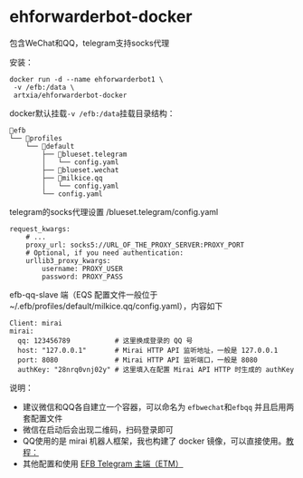# ehforwarderbot-docker

包含WeChat和QQ，telegram支持socks代理


安装：
```
docker run -d --name ehforwarderbot1 \
 -v /efb:/data \
 artxia/ehforwarderbot-docker
```


docker默认挂载`-v /efb:/data`挂载目录结构：
```
📂efb
└── 📂profiles
    └── 📂default
        ├── 📂blueset.telegram
        │   └── config.yaml
        ├── 📂blueset.wechat
        ├── 📂milkice.qq
        │   └── config.yaml
        └── config.yaml
```


telegram的socks代理设置 /blueset.telegram/config.yaml
```
request_kwargs:
    # ...
    proxy_url: socks5://URL_OF_THE_PROXY_SERVER:PROXY_PORT
    # Optional, if you need authentication:
    urllib3_proxy_kwargs:
        username: PROXY_USER
        password: PROXY_PASS
```

efb-qq-slave 端（EQS 配置文件一般位于 ~/.efb/profiles/default/milkice.qq/config.yaml），内容如下
```
Client: mirai
mirai:
  qq: 123456789           # 这里换成登录的 QQ 号
  host: "127.0.0.1"       # Mirai HTTP API 监听地址，一般是 127.0.0.1
  port: 8080              # Mirai HTTP API 监听端口，一般是 8080
  authKey: "28nrq0vnj02y" # 这里填入在配置 Mirai API HTTP 时生成的 authKey
```

说明：
- 建议微信和QQ各自建立一个容器，可以命名为 `efbwechat`和`efbqq` 并且启用两套配置文件
- 微信在启动后会出现二维码，扫码登录即可
- QQ使用的是 mirai 机器人框架，我也构建了 docker 镜像，可以直接使用。[教程：](https://github.com/artxia/ehforwarderbot-docker/blob/mirai-http-docker/README.md)
- 其他配置和使用 [EFB Telegram 主端（ETM）](https://github.com/ehForwarderBot/efb-telegram-master/blob/master/readme_translations/zh_CN.rst)

